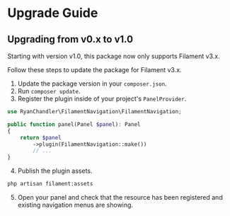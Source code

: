 # Upgrade Guide

## Upgrading from v0.x to v1.0

Starting with version v1.0, this package now only supports Filament v3.x.

Follow these steps to update the package for Filament v3.x.

1. Update the package version in your `composer.json`.
2. Run `composer update`.
3. Register the plugin inside of your project's `PanelProvider`.

```php
use RyanChandler\FilamentNavigation\FilamentNavigation;

public function panel(Panel $panel): Panel
{
    return $panel
        ->plugin(FilamentNavigation::make())
        // ...
}
```

4. Publish the plugin assets.

```sh
php artisan filament:assets
```

5. Open your panel and check that the resource has been registered and existing navigation menus are showing.
